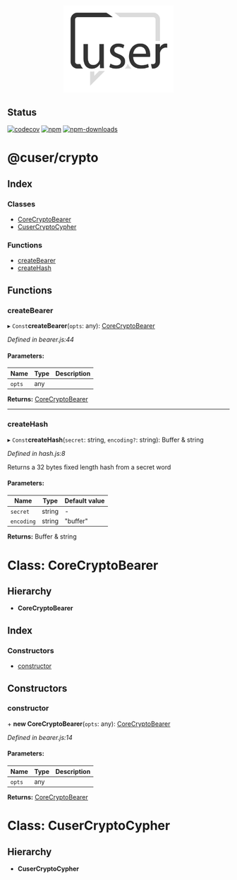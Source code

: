 <p align="center">
  <a href="./"><img width="250" src="https://raw.githubusercontent.com/rubeniskov/cuser/master/docs/logo.svg" alt="cuser logo" /></a>
</p>

## Status
[![codecov](https://codecov.io/gh/rubeniskov/cuser/branch/master/graph/badge.svg?flag=crypto)](https://codecov.io/gh/rubeniskov/cuser)
[![npm](https://img.shields.io/npm/v/@cuser/crypto.svg)](https://www.npmjs.com/package/@cuser/crypto)
[![npm-downloads](https://img.shields.io/npm/dw/@cuser/crypto)](https://www.npmjs.com/package/@cuser/crypto)

# @cuser/crypto

## Index

### Classes

* [CoreCryptoBearer](docs/classes/corecryptobearer.md)
* [CuserCryptoCypher](docs/classes/cusercryptocypher.md)

### Functions

* [createBearer](docs/globals.md#createbearer)
* [createHash](docs/globals.md#createhash)

## Functions

### createBearer

▸ `Const`**createBearer**(`opts`: any): [CoreCryptoBearer](docs/classes/corecryptobearer.md)

*Defined in bearer.js:44*

#### Parameters:

Name | Type | Description |
------ | ------ | ------ |
`opts` | any |   |

**Returns:** [CoreCryptoBearer](docs/classes/corecryptobearer.md)

___

### createHash

▸ `Const`**createHash**(`secret`: string, `encoding?`: string): Buffer & string

*Defined in hash.js:8*

Returns a 32 bytes fixed length hash from a secret word

#### Parameters:

Name | Type | Default value |
------ | ------ | ------ |
`secret` | string | - |
`encoding` | string | "buffer" |

**Returns:** Buffer & string
# Class: CoreCryptoBearer

## Hierarchy

* **CoreCryptoBearer**

## Index

### Constructors

* [constructor](docs/classes/corecryptobearer.md#constructor)

## Constructors

### constructor

\+ **new CoreCryptoBearer**(`opts`: any): [CoreCryptoBearer](docs/classes/corecryptobearer.md)

*Defined in bearer.js:14*

#### Parameters:

Name | Type | Description |
------ | ------ | ------ |
`opts` | any |   |

**Returns:** [CoreCryptoBearer](docs/classes/corecryptobearer.md)
# Class: CuserCryptoCypher

## Hierarchy

* **CuserCryptoCypher**
